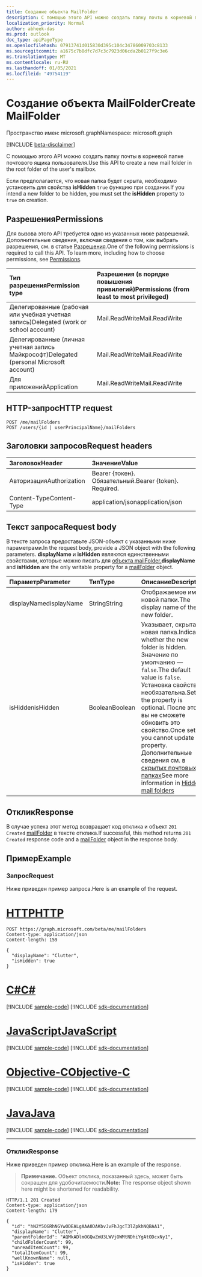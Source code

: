 ```yaml
---
title: Создание объекта MailFolder
description: С помощью этого API можно создать папку почты в корневой папке почтового ящика пользователя.
localization_priority: Normal
author: abheek-das
ms.prod: outlook
doc_type: apiPageType
ms.openlocfilehash: 07913741d015830d395c104c34786009703c8133
ms.sourcegitcommit: a1675c7b8dfc7d7c3c7923d06cda2b0127f9c3e6
ms.translationtype: MT
ms.contentlocale: ru-RU
ms.lasthandoff: 01/05/2021
ms.locfileid: "49754119"
---
```

# <a name="create-mailfolder"></a><span data-ttu-id="5fc30-103">Создание объекта MailFolder</span><span class="sxs-lookup"><span data-stu-id="5fc30-103">Create MailFolder</span></span>

<span data-ttu-id="5fc30-104">Пространство имен: microsoft.graph</span><span class="sxs-lookup"><span data-stu-id="5fc30-104">Namespace: microsoft.graph</span></span>

[!INCLUDE [beta-disclaimer](../../includes/beta-disclaimer.md)]

<span data-ttu-id="5fc30-105">С помощью этого API можно создать папку почты в корневой папке почтового ящика пользователя.</span><span class="sxs-lookup"><span data-stu-id="5fc30-105">Use this API to create a new mail folder in the root folder of the user's mailbox.</span></span>

<span data-ttu-id="5fc30-106">Если предполагается, что новая папка будет скрыта, необходимо установить для свойства **isHidden** `true` функцию при создании.</span><span class="sxs-lookup"><span data-stu-id="5fc30-106">If you intend a new folder to be hidden, you must set the **isHidden** property to `true` on creation.</span></span>

## <a name="permissions"></a><span data-ttu-id="5fc30-107">Разрешения</span><span class="sxs-lookup"><span data-stu-id="5fc30-107">Permissions</span></span>
<span data-ttu-id="5fc30-p101">Для вызова этого API требуется одно из указанных ниже разрешений. Дополнительные сведения, включая сведения о том, как выбрать разрешения, см. в статье [Разрешения](/graph/permissions-reference).</span><span class="sxs-lookup"><span data-stu-id="5fc30-p101">One of the following permissions is required to call this API. To learn more, including how to choose permissions, see [Permissions](/graph/permissions-reference).</span></span>

|<span data-ttu-id="5fc30-110">Тип разрешения</span><span class="sxs-lookup"><span data-stu-id="5fc30-110">Permission type</span></span>      | <span data-ttu-id="5fc30-111">Разрешения (в порядке повышения привилегий)</span><span class="sxs-lookup"><span data-stu-id="5fc30-111">Permissions (from least to most privileged)</span></span>              |
|:--------------------|:---------------------------------------------------------|
|<span data-ttu-id="5fc30-112">Делегированные (рабочая или учебная учетная запись)</span><span class="sxs-lookup"><span data-stu-id="5fc30-112">Delegated (work or school account)</span></span> | <span data-ttu-id="5fc30-113">Mail.ReadWrite</span><span class="sxs-lookup"><span data-stu-id="5fc30-113">Mail.ReadWrite</span></span>    |
|<span data-ttu-id="5fc30-114">Делегированные (личная учетная запись Майкрософт)</span><span class="sxs-lookup"><span data-stu-id="5fc30-114">Delegated (personal Microsoft account)</span></span> | <span data-ttu-id="5fc30-115">Mail.ReadWrite</span><span class="sxs-lookup"><span data-stu-id="5fc30-115">Mail.ReadWrite</span></span>    |
|<span data-ttu-id="5fc30-116">Для приложений</span><span class="sxs-lookup"><span data-stu-id="5fc30-116">Application</span></span> | <span data-ttu-id="5fc30-117">Mail.ReadWrite</span><span class="sxs-lookup"><span data-stu-id="5fc30-117">Mail.ReadWrite</span></span> |

## <a name="http-request"></a><span data-ttu-id="5fc30-118">HTTP-запрос</span><span class="sxs-lookup"><span data-stu-id="5fc30-118">HTTP request</span></span>
<!-- { "blockType": "ignored" } -->
```http
POST /me/mailFolders
POST /users/{id | userPrincipalName}/mailFolders
```
## <a name="request-headers"></a><span data-ttu-id="5fc30-119">Заголовки запросов</span><span class="sxs-lookup"><span data-stu-id="5fc30-119">Request headers</span></span>
| <span data-ttu-id="5fc30-120">Заголовок</span><span class="sxs-lookup"><span data-stu-id="5fc30-120">Header</span></span>       | <span data-ttu-id="5fc30-121">Значение</span><span class="sxs-lookup"><span data-stu-id="5fc30-121">Value</span></span> |
|:---------------|:--------|
| <span data-ttu-id="5fc30-122">Авторизация</span><span class="sxs-lookup"><span data-stu-id="5fc30-122">Authorization</span></span>  | <span data-ttu-id="5fc30-p102">Bearer {токен}. Обязательный.</span><span class="sxs-lookup"><span data-stu-id="5fc30-p102">Bearer {token}. Required.</span></span>  |
| <span data-ttu-id="5fc30-125">Content-Type</span><span class="sxs-lookup"><span data-stu-id="5fc30-125">Content-Type</span></span>  | <span data-ttu-id="5fc30-126">application/json</span><span class="sxs-lookup"><span data-stu-id="5fc30-126">application/json</span></span>  |

## <a name="request-body"></a><span data-ttu-id="5fc30-127">Текст запроса</span><span class="sxs-lookup"><span data-stu-id="5fc30-127">Request body</span></span>
<span data-ttu-id="5fc30-128">В тексте запроса предоставьте JSON-объект с указанными ниже параметрами.</span><span class="sxs-lookup"><span data-stu-id="5fc30-128">In the request body, provide a JSON object with the following parameters.</span></span> <span data-ttu-id="5fc30-129">**displayName** и **isHidden** являются единственными свойствами, которые можно писать для [объекта mailFolder.](../resources/mailfolder.md)</span><span class="sxs-lookup"><span data-stu-id="5fc30-129">**displayName** and **isHidden** are the only writable property for a [mailFolder](../resources/mailfolder.md) object.</span></span>

| <span data-ttu-id="5fc30-130">Параметр</span><span class="sxs-lookup"><span data-stu-id="5fc30-130">Parameter</span></span>    | <span data-ttu-id="5fc30-131">Тип</span><span class="sxs-lookup"><span data-stu-id="5fc30-131">Type</span></span>   |<span data-ttu-id="5fc30-132">Описание</span><span class="sxs-lookup"><span data-stu-id="5fc30-132">Description</span></span>|
|:---------------|:--------|:----------|
|<span data-ttu-id="5fc30-133">displayName</span><span class="sxs-lookup"><span data-stu-id="5fc30-133">displayName</span></span>|<span data-ttu-id="5fc30-134">String</span><span class="sxs-lookup"><span data-stu-id="5fc30-134">String</span></span>|<span data-ttu-id="5fc30-135">Отображаемое имя новой папки.</span><span class="sxs-lookup"><span data-stu-id="5fc30-135">The display name of the new folder.</span></span>|
|<span data-ttu-id="5fc30-136">isHidden</span><span class="sxs-lookup"><span data-stu-id="5fc30-136">isHidden</span></span>|<span data-ttu-id="5fc30-137">Boolean</span><span class="sxs-lookup"><span data-stu-id="5fc30-137">Boolean</span></span>|<span data-ttu-id="5fc30-138">Указывает, скрыта ли новая папка.</span><span class="sxs-lookup"><span data-stu-id="5fc30-138">Indicates whether the new folder is hidden.</span></span> <span data-ttu-id="5fc30-139">Значение по умолчанию — `false`.</span><span class="sxs-lookup"><span data-stu-id="5fc30-139">The default value is `false`.</span></span> <span data-ttu-id="5fc30-140">Установка свойства необязательна.</span><span class="sxs-lookup"><span data-stu-id="5fc30-140">Setting the property is optional.</span></span> <span data-ttu-id="5fc30-141">После этого вы не сможете обновить это свойство.</span><span class="sxs-lookup"><span data-stu-id="5fc30-141">Once set, you cannot update this property.</span></span> <span data-ttu-id="5fc30-142">Дополнительные сведения см. в [скрытых почтовых папках](../resources/mailfolder.md#hidden-mail-folders)</span><span class="sxs-lookup"><span data-stu-id="5fc30-142">See more information in [Hidden mail folders](../resources/mailfolder.md#hidden-mail-folders)</span></span>|

## <a name="response"></a><span data-ttu-id="5fc30-143">Отклик</span><span class="sxs-lookup"><span data-stu-id="5fc30-143">Response</span></span>

<span data-ttu-id="5fc30-144">В случае успеха этот метод возвращает код отклика и объект `201 Created` [mailFolder](../resources/mailfolder.md) в тексте отклика.</span><span class="sxs-lookup"><span data-stu-id="5fc30-144">If successful, this method returns `201 Created` response code and a [mailFolder](../resources/mailfolder.md) object in the response body.</span></span>

## <a name="example"></a><span data-ttu-id="5fc30-145">Пример</span><span class="sxs-lookup"><span data-stu-id="5fc30-145">Example</span></span>
### <a name="request"></a><span data-ttu-id="5fc30-146">Запрос</span><span class="sxs-lookup"><span data-stu-id="5fc30-146">Request</span></span>
<span data-ttu-id="5fc30-147">Ниже приведен пример запроса.</span><span class="sxs-lookup"><span data-stu-id="5fc30-147">Here is an example of the request.</span></span>

# <a name="http"></a>[<span data-ttu-id="5fc30-148">HTTP</span><span class="sxs-lookup"><span data-stu-id="5fc30-148">HTTP</span></span>](#tab/http)
<!-- {
  "blockType": "request",
  "name": "create_mailfolder_from_user"
}-->
```http
POST https://graph.microsoft.com/beta/me/mailFolders
Content-type: application/json
Content-length: 159

{
  "displayName": "Clutter",
  "isHidden": true
}
```
# <a name="c"></a>[<span data-ttu-id="5fc30-149">C#</span><span class="sxs-lookup"><span data-stu-id="5fc30-149">C#</span></span>](#tab/csharp)
[!INCLUDE [sample-code](../includes/snippets/csharp/create-mailfolder-from-user-csharp-snippets.md)]
[!INCLUDE [sdk-documentation](../includes/snippets/snippets-sdk-documentation-link.md)]

# <a name="javascript"></a>[<span data-ttu-id="5fc30-150">JavaScript</span><span class="sxs-lookup"><span data-stu-id="5fc30-150">JavaScript</span></span>](#tab/javascript)
[!INCLUDE [sample-code](../includes/snippets/javascript/create-mailfolder-from-user-javascript-snippets.md)]
[!INCLUDE [sdk-documentation](../includes/snippets/snippets-sdk-documentation-link.md)]

# <a name="objective-c"></a>[<span data-ttu-id="5fc30-151">Objective-C</span><span class="sxs-lookup"><span data-stu-id="5fc30-151">Objective-C</span></span>](#tab/objc)
[!INCLUDE [sample-code](../includes/snippets/objc/create-mailfolder-from-user-objc-snippets.md)]
[!INCLUDE [sdk-documentation](../includes/snippets/snippets-sdk-documentation-link.md)]

# <a name="java"></a>[<span data-ttu-id="5fc30-152">Java</span><span class="sxs-lookup"><span data-stu-id="5fc30-152">Java</span></span>](#tab/java)
[!INCLUDE [sample-code](../includes/snippets/java/create-mailfolder-from-user-java-snippets.md)]
[!INCLUDE [sdk-documentation](../includes/snippets/snippets-sdk-documentation-link.md)]

---


### <a name="response"></a><span data-ttu-id="5fc30-153">Отклик</span><span class="sxs-lookup"><span data-stu-id="5fc30-153">Response</span></span>
<span data-ttu-id="5fc30-154">Ниже приведен пример отклика.</span><span class="sxs-lookup"><span data-stu-id="5fc30-154">Here is an example of the response.</span></span> 

><span data-ttu-id="5fc30-155">**Примечание.** Объект отклика, показанный здесь, может быть сокращен для удобочитаемости.</span><span class="sxs-lookup"><span data-stu-id="5fc30-155">**Note:** The response object shown here might be shortened for readability.</span></span>
<!-- {
  "blockType": "response",
  "truncated": true,
  "@odata.type": "microsoft.graph.mailFolder"
} -->
```http
HTTP/1.1 201 Created
Content-type: application/json
Content-length: 179

{
  "id": "hN2Y5OGRhNGYwODEALgAAA0DAKbvJvFhJgcT3lZpkhNQBAA1",
  "displayName": "Clutter",
  "parentFolderId": "AQMkADlmOGQwZmU3LWVjOWMtNDhiYgAtODcxNy1",
  "childFolderCount": 99,
  "unreadItemCount": 99,
  "totalItemCount": 99,
  "wellKnownName": null,
  "isHidden": true
}
```

<!-- uuid: 8fcb5dbc-d5aa-4681-8e31-b001d5168d79
2015-10-25 14:57:30 UTC -->
<!--
{
  "type": "#page.annotation",
  "description": "Create MailFolder",
  "keywords": "",
  "section": "documentation",
  "tocPath": "",
  "suppressions": [
  ]
}
-->


